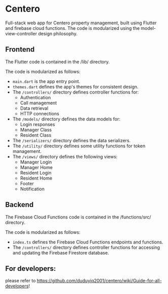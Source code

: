 # Centero

Full-stack web app for Centero property management, built using Flutter and firebase cloud functions. The code is modularized using the model-view-controller design philosophy.

## Frontend

The Flutter code is contained in the /lib/ directory.

The code is modularized as follows:

- `main.dart` is the app entry point.
- `themes.dart` defines the app's themes for consistent design.
- The `/controllers/` directory defines controller functions for:
  - Authentication
  - Call management
  - Data retrieval
  - HTTP connections
- The `/models/` directory defines the data models for:
  - Login responses
  - Manager Class
  - Resident Class
- The `/serializers/` directory defines the data serializers.
- The `/utility/` directory defines some utility functions for token management.
- The `/views/` directory defines the following views:
  - Manager Login
  - Manager Home
  - Resident Login
  - Resident Home
  - Footer
  - Notification

## Backend

The Firebase Cloud Functions code is contained in the /functions/src/ directory.

The code is modularized as follows:

- `index.ts` defines the Firebase Cloud Functions endpoints and functions.
- The `/controllers/` directory defines controller functions for accessing and updating the Firebase Firestore database.
## For developers: 
please refer to https://github.com/duduyiq2001/centero/wiki/Guide-for-all-developers!
